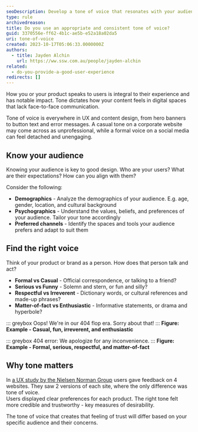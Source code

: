 ```yaml
---
seoDescription: Develop a tone of voice that resonates with your audience by understanding their demographics, psychographics, and preferred channels. Adopt a voice that aligns with your product or brand's personality to create a consistent user experience across all digital spaces.
type: rule
archivedreason:
title: Do you use an appropriate and consistent tone of voice?
guid: 3370556e-ff62-4b1c-ae5b-e52a18a02da5
uri: tone-of-voice
created: 2023-10-17T05:06:33.0000000Z
authors:
  - title: Jayden Alchin
    url: https://ww.ssw.com.au/people/jayden-alchin
related:
  - do-you-provide-a-good-user-experience
redirects: []
---
```


How you or your product speaks to users is integral to their experience and has notable impact.
Tone dictates how your content feels in digital spaces that lack face-to-face communication.

<!--endintro-->

Tone of voice is everywhere in UX and content design, from hero banners to button text and error messages.
A casual tone on a corporate website may come across as unprofessional, while a formal voice on a social media can feel detached and unengaging.

## Know your audience

Knowing your audience is key to good design.
Who are your users? What are their expectations? How can you align with them?

Consider the following:

- **Demographics** - Analyze the demographics of your audience. E.g. age, gender, location, and cultural background
- **Psychographics** - Understand the values, beliefs, and preferences of your audience. Tailor your tone accordingly
- **Preferred channels** - Identify the spaces and tools your audience prefers and adapt to suit them

## Find the right voice

Think of your product or brand as a person. How does that person talk and act?

- **Formal vs Casual** - Official correspondence, or talking to a friend?
- **Serious vs Funny** - Solemn and stern, or fun and silly?
- **Respectful vs Irreverent** - Dictionary words, or cultural references and made-up phrases?
- **Matter-of-fact vs Enthusiastic** - Informative statements, or drama and hyperbole?

::: greybox
Oops! We're in our 404 flop era. Sorry about that!
:::
**Figure: Example - Casual, fun, irreverent, and enthusiastic**

::: greybox
404 error: We apologize for any inconvenience.
:::
**Figure: Example - Formal, serious, respectful, and matter-of-fact**

## Why tone matters

In [a UX study by the Nielsen Norman Group](https://www.nngroup.com/articles/tone-voice-users/) users gave feedback on 4 websites. They saw 2 versions of each site, where the only difference was tone of voice.  
Users displayed clear preferences for each product. The right tone felt more credible and trustworthy - key measures of desirability.

The tone of voice that creates that feeling of trust will differ based on your specific audience and their concerns.
